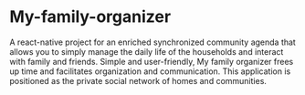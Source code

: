# My-family-organizer
A react-native project for an enriched synchronized community agenda that allows you to simply manage the daily life of the households and interact with family and friends. Simple and user-friendly, My family organizer frees up time and facilitates organization and communication. This application is positioned as the private social network of homes and communities.
